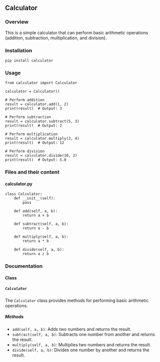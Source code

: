 ## Calculator

### Overview
This is a simple calculator that can perform basic arithmetic operations (addition, subtraction, multiplication, and division).


### Installation
```
pip install calculator
```

### Usage
```
from calculator import Calculator

calculator = Calculator()

# Perform addition
result = calculator.add(1, 2)
print(result)  # Output: 3

# Perform subtraction
result = calculator.subtract(5, 3)
print(result)  # Output: 2

# Perform multiplication
result = calculator.multiply(3, 4)
print(result)  # Output: 12

# Perform division
result = calculator.divide(10, 2)
print(result)  # Output: 5.0
```

### Files and their content

#### calculator.py
```
class Calculator:
    def __init__(self):
        pass
    
    def add(self, a, b):
        return a + b

    def subtract(self, a, b):
        return a - b

    def multiply(self, a, b):
        return a * b

    def divide(self, a, b):
        return a / b
```

### Documentation
#### Class
##### `Calculator`
The `Calculator` class provides methods for performing basic arithmetic operations.

##### Methods
* `add(self, a, b)`: Adds two numbers and returns the result.
* `subtract(self, a, b)`: Subtracts one number from another and returns the result.
* `multiply(self, a, b)`: Multiplies two numbers and returns the result.
* `divide(self, a, b)`: Divides one number by another and returns the result.